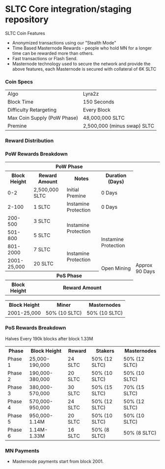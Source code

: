 SLTC Core integration/staging repository
=======================================

SLTC Coin Features
- Anonymized transactions using our "Stealth Mode"
- Time Based Masternode Rewards - people who hold MN for a longer time can be rewarded more than others.
- Fast transactions or Flash Send.
- Masternode technology used to secure the network and provide the above features, each Masternode is secured
  with collateral of 6K SLTC

### Coin Specs
<table>
<tr><td>Algo</td><td>Lyra2z</td></tr>
<tr><td>Block Time</td><td>150 Seconds</td></tr>
<tr><td>Difficulty Retargeting</td><td>Every Block</td></tr>
<tr><td>Max Coin Supply (PoW Phase)</td><td>48,000,000 SLTC</td></tr>

<tr><td>Premine</td><td>2,500,000 (minus swap) SLTC</td></tr>
</table>

### Reward Distribution

<table>
<th colspan=4>PoW Phase</th>
<tr><th>Block Height</th><th>Reward Amount</th><th>Notes</th><th>Duration (Days)</th></tr>
<tr><td>0-2</td><td>2,500,000 SLTC</td><td>Initial Premine</td><td>0 Days</td></tr>
<tr><td>2-100</td><td>1 SLTC</td><td>Instamine Protection</td><td>0 Days</td></tr>
<tr><td>200-500</td><td>3 SLTC</td><td rowspan=2>Instamine Protection</td><td></tr>
<tr><td>501-800</td><td>5 SLTC</td><td rowspan=2>Instamine Protection</td><td></tr>
<tr><td>801-2000</td><td>7 SLTC</td><td rowspan=2>Instamine Protection</td><td></tr>
<tr><td>2001-25,000</td><td>20 SLTC</td><td rowspan=2>Open Mining</td><td rowspan=2> Approx 90 Days</td></tr>
<tr><th colspan=4>PoS Phase</th></tr>
<tr><th>Block Height</th><th colspan=3>Reward Amount</th></tr>

### PoW Rewards Breakdown

<table>
<th>Block Height</th><th>Miner</th><th>Masternodes</th>
<tr><td>2001-25,000</td><td>50% (10 SLTC)</td><td>50% (10 SLTC)</td></tr>
</table>

### PoS Rewards Breakdown

<table>
<th>Phase</th><th>Block Height</th><th>Reward</th><th>Stakers</th><th>Masternodes</th>
<tr><td>Phase 1</td><td>25,000-190,000</td><td>24 SLTC</td><td>50% (12 SLTC)</td><td>50% (12 SLTC)</td></tr>
<tr><td>Phase 2</td><td>190,000-380,000</td><td>20 SLTC</td><td>50% (10 SLTC)</td><td>50% (10 SLTC)</td></tr>
<tr><td>Phase 3</td><td>380,000-570,000</td><td>30 SLTC</td><td>50% (15 SLTC)</td><td>70% (15 SLTC)</td></tr>
<tr><td>Phase 4</td><td>570,000-950,000</td><td>24 SLTC</td><td>50% (12 SLTC)</td><td>50% (12 SLTC)</td></tr>
<tr><td>Phase 5</td><td>950,000-1.14M</td><td>20 SLTC</td><td>50% (10 SLTC)</td><td>50% (10 SLTC)</td></tr>
<tr><td>Phase 6</td><td>1.14M-1.33M</td><td>16 SLTC</td><td>50% (8 SLTC)</td><td>50% (8 SLTC)</td></tr>
Halves Every 190k blocks after block 1.33M
</table>

### MN Payments

- Masternode payments start from block 2001.
